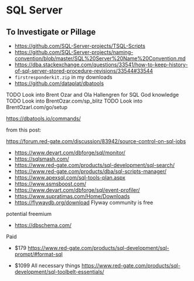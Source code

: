 # SQL Server

## To Investigate or Pillage

- <https://github.com/SQL-Server-projects/TSQL-Scripts>
- <https://github.com/SQL-Server-projects/naming-convention/blob/master/SQL%20Server%20Name%20Convention.md>
- <https://dba.stackexchange.com/questions/33541/how-to-keep-history-of-sql-server-stored-procedure-revisions/33544#33544>
- `firstresponderkit.zip` in my downloads
- <https://github.com/dataplat/dbatools>

TODO Look into Brent Ozar and Ola Hallengren for SQL God knowledge
TODO Look into BrentOzar.com/sp_blitz
TODO Look into BrentOzarl.com/go/setup
 
<https://dbatools.io/commands/>
 
from this post:

<https://forum.red-gate.com/discussion/83942/source-control-on-sql-jobs>

- <https://www.devart.com/dbforge/sql/monitor/>
- <https://sqlsmash.com/>
- <https://www.red-gate.com/products/sql-development/sql-search/>
- <https://www.red-gate.com/products/dba/sql-scripts-manager/>
- <https://www.apexsql.com/sql-tools-plan.aspx>
- <https://www.ssmsboost.com/>
- <https://www.devart.com/dbforge/sql/event-profiler/>
- <https://www.supratimas.com/Home/Downloads>
- <https://flywaydb.org/download> Flyway community is free

potential freemium
 
- <https://dbschema.com/>

Paid
 
- $179 <https://www.red-gate.com/products/sql-development/sql-prompt/#format-sql>
 
- $1099 All necessary things <https://www.red-gate.com/products/sql-development/sql-toolbelt-essentials/>
